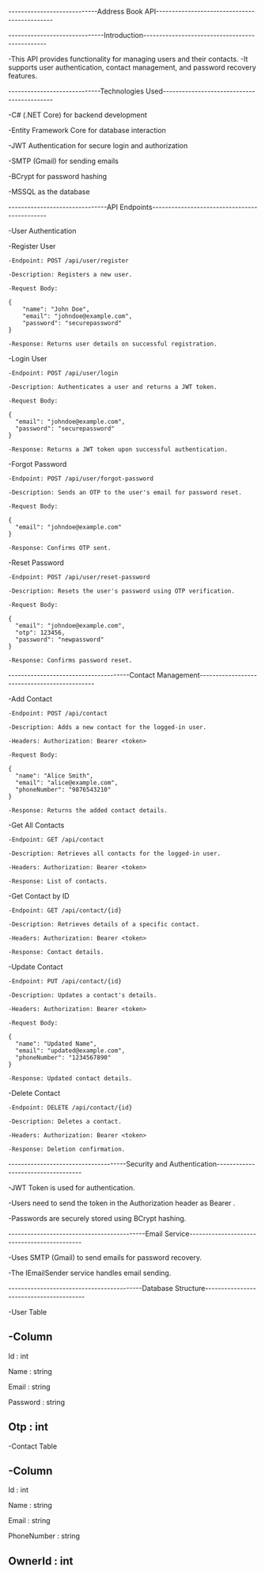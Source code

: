 ----------------------------Address Book API---------------------------------------------

------------------------------Introduction-----------------------------------------------

-This API provides functionality for managing users and their contacts. 
-It supports user authentication, contact management, and password recovery features.

-----------------------------Technologies Used-------------------------------------------

-C# (.NET Core) for backend development

-Entity Framework Core for database interaction

-JWT Authentication for secure login and authorization

-SMTP (Gmail) for sending emails

-BCrypt for password hashing

-MSSQL as the database

-------------------------------API Endpoints---------------------------------------------

-User Authentication

-Register User

	-Endpoint: POST /api/user/register

	-Description: Registers a new user.

	-Request Body:

	{
  		"name": "John Doe",
  		"email": "johndoe@example.com",
  		"password": "securepassword"
	}

	-Response: Returns user details on successful registration.

-Login User

	-Endpoint: POST /api/user/login

	-Description: Authenticates a user and returns a JWT token.

	-Request Body:

	{
	  "email": "johndoe@example.com",
	  "password": "securepassword"
	}

	-Response: Returns a JWT token upon successful authentication.

-Forgot Password

	-Endpoint: POST /api/user/forgot-password

	-Description: Sends an OTP to the user's email for password reset.

	-Request Body:

	{
	  "email": "johndoe@example.com"
	}

	-Response: Confirms OTP sent.

-Reset Password

	-Endpoint: POST /api/user/reset-password

	-Description: Resets the user's password using OTP verification.

	-Request Body:

	{
	  "email": "johndoe@example.com",
	  "otp": 123456,
	  "password": "newpassword"
	}

	-Response: Confirms password reset.

--------------------------------------Contact Management---------------------------------------------

-Add Contact

	-Endpoint: POST /api/contact

	-Description: Adds a new contact for the logged-in user.

	-Headers: Authorization: Bearer <token>

	-Request Body:

	{
	  "name": "Alice Smith",
	  "email": "alice@example.com",
	  "phoneNumber": "9876543210"
	}

	-Response: Returns the added contact details.

-Get All Contacts

	-Endpoint: GET /api/contact

	-Description: Retrieves all contacts for the logged-in user.

	-Headers: Authorization: Bearer <token>

	-Response: List of contacts.

-Get Contact by ID

	-Endpoint: GET /api/contact/{id}

	-Description: Retrieves details of a specific contact.

	-Headers: Authorization: Bearer <token>

	-Response: Contact details.

-Update Contact

	-Endpoint: PUT /api/contact/{id}

	-Description: Updates a contact's details.

	-Headers: Authorization: Bearer <token>

	-Request Body:

	{
	  "name": "Updated Name",
	  "email": "updated@example.com",
	  "phoneNumber": "1234567890"
	}

	-Response: Updated contact details.

-Delete Contact

	-Endpoint: DELETE /api/contact/{id}

	-Description: Deletes a contact.

	-Headers: Authorization: Bearer <token>

	-Response: Deletion confirmation.

-------------------------------------Security and Authentication-----------------------------------

-JWT Token is used for authentication.

-Users need to send the token in the Authorization header as Bearer <token>.

-Passwords are securely stored using BCrypt hashing.

-------------------------------------------Email Service--------------------------------------------

-Uses SMTP (Gmail) to send emails for password recovery.

-The IEmailSender service handles email sending.

------------------------------------------Database Structure----------------------------------------

-User Table

-Column
-------------------
Id : int

Name : string

Email : string

Password : string

Otp : int
--------------------
-Contact Table

-Column
--------------------
Id : int

Name : string

Email : string

PhoneNumber : string

OwnerId : int
----------------------
